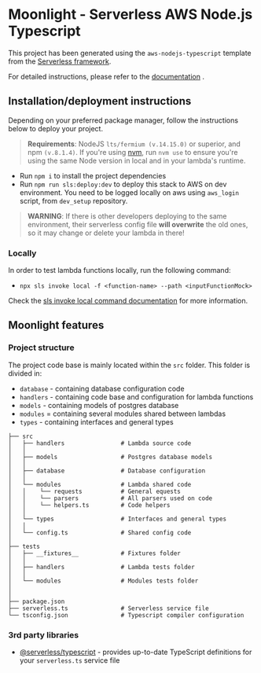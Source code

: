 # Moonlight - Serverless AWS Node.js Typescript

This project has been generated using the `aws-nodejs-typescript` template from
the [Serverless framework](https://www.serverless.com/).

For detailed instructions, please refer to the [documentation](https://www.serverless.com/framework/docs/providers/aws/)
.

## Installation/deployment instructions

Depending on your preferred package manager, follow the instructions below to deploy your project.

> **Requirements**: NodeJS `lts/fermium (v.14.15.0)` or superior, and npm `(v.8.1.4)`. If you're using [nvm](https://github.com/nvm-sh/nvm), run `nvm use` to ensure you're using the same Node version in local and in your lambda's runtime.

- Run `npm i` to install the project dependencies
- Run `npm run sls:deploy:dev` to deploy this stack to AWS on dev environment. You need to be logged locally on aws
  using `aws_login` script, from `dev_setup` repository.

> **WARNING**: If there is other developers deploying to the same environment,
> their serverless config file **will overwrite** the old ones, so it may change or delete
> your lambda in there!

### Locally

In order to test lambda functions locally, run the following command:

- `npx sls invoke local -f <function-name> --path <inputFunctionMock>`

Check
the [sls invoke local command documentation](https://www.serverless.com/framework/docs/providers/aws/cli-reference/invoke-local/)
for more information.

## Moonlight features

### Project structure

The project code base is mainly located within the `src` folder. This folder is divided in:

- `database` - containing database configuration code
- `handlers` - containing code base and configuration for lambda functions
- `models` - containing models of postgres database
- `modules` = containing several modules shared between lambdas
- `types` - containing interfaces and general types

```
├── src
│   ├── handlers                # Lambda source code
│   │
│   ├── models                  # Postgres database models
│   │
│   ├── database                # Database configuration
│   │
│   └── modules                 # Lambda shared code
│   │    └── requests           # General equests
│   │    └── parsers            # All parsers used on code
│   │    └── helpers.ts         # Code helpers
│   │
│   └── types                   # Interfaces and general types
│   │
│   └── config.ts               # Shared config code
│
├── tests
│   ├── __fixtures__            # Fixtures folder
│   │
│   ├── handlers                # Lambda tests folder
│   │
│   └── modules                 # Modules tests folder
│
│
├── package.json
├── serverless.ts               # Serverless service file
└── tsconfig.json               # Typescript compiler configuration
```

### 3rd party libraries

- [@serverless/typescript](https://github.com/serverless/typescript) - provides up-to-date TypeScript definitions for
  your `serverless.ts` service file
